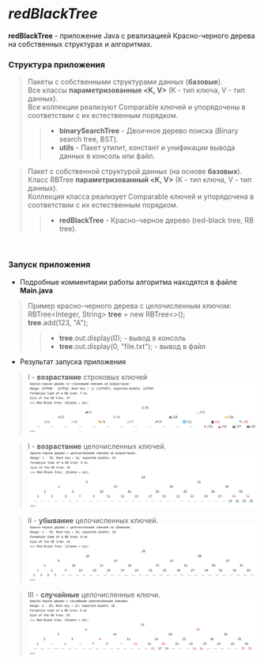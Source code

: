 # *redBlackTree*

**redBlackTree** - приложение Java с реализацией Красно-черного дерева на собственных структурах и алгоритмах.<br>

### Структура приложения

> Пакеты с собственными структурами данных (**базовые**).<br/>
> Все классы **параметризованные <K, V>** (K - тип ключа, V - тип данных).<br/>
> Все коллекции реализуют Comparable ключей и упорядочены в соответствии с их естественным порядком.<br/>
>> - **binarySearchTree** - Двоичное дерево поиска (Binary search tree, BST).<br/>
>> - **utils** - Пакет утилит, констант и унификации вывода данных в консоль или файл.<br/>

> Пакет с собственной структурой данных (на основе **базовых**).<br/>
> Класс RBTree **параметризованный <K, V>** (K - тип ключа, V - тип данных).<br/>
> Коллекция класса реализует Comparable ключей и упорядочена в соответствии с их естественным порядком.<br/>
>> - **redBlackTree** - Красно-черное дерево (red-black tree, RB tree).<br/>
<br>

### Запуск приложения

- Подробные комментарии работы алгоритма находятся в файле **Main.java**<br/>

> Пример красно-черного дерева с целочисленным ключом:<br/>
RBTree<Integer, String> **tree** = new RBTree<>();<br/>
**tree**.add(123, "A");
>> - **tree**.out.display(0); - вывод в консоль
>> - **tree**.out.display(0, "file.txt"); - вывод в файл<br/>

- Результат запуска приложения
> I - **возрастание** строковых ключей<br/>
![Random keys](./img/Increasing_string_keys.png)

> I - **возрастание** целочисленных ключей.<br/>
![Increasing keys](./img/Increasing_int_keys.png)

> II - **убывание** целочисленных ключей.<br/>
![Decreasing keys](./img/Decreasing_int_keys.png)

> III - **случайные** целочисленные ключи.<br/>
![Random keys](./img/Random_int_keys.png)
<br>
